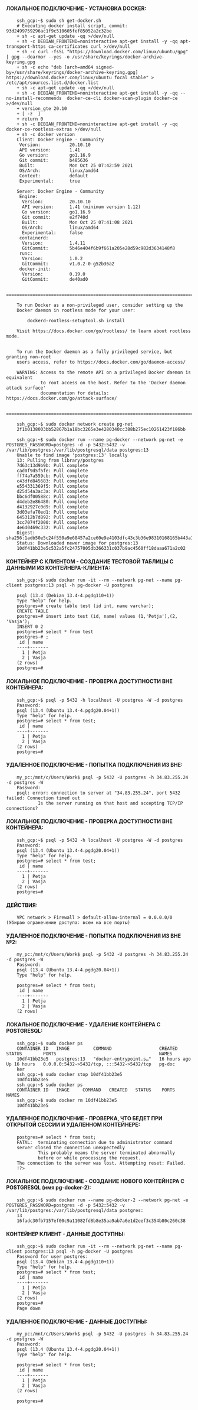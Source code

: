 #### ЛОКАЛЬНОЕ ПОДКЛЮЧЕНИЕ - УСТАНОВКА DOCKER:

        ssh_gcp:~$ sudo sh get-docker.sh
        # Executing docker install script, commit: 93d2499759296ac1f9c510605fef85052a2c32be
        + sh -c apt-get update -qq >/dev/null
        + sh -c DEBIAN_FRONTEND=noninteractive apt-get install -y -qq apt-transport-https ca-certificates curl >/dev/null
        + sh -c curl -fsSL "https://download.docker.com/linux/ubuntu/gpg" | gpg --dearmor --yes -o /usr/share/keyrings/docker-archive-keyring.gpg
        + sh -c echo "deb [arch=amd64 signed-by=/usr/share/keyrings/docker-archive-keyring.gpg] https://download.docker.com/linux/ubuntu focal stable" > /etc/apt/sources.list.d/docker.list
        + sh -c apt-get update -qq >/dev/null
        + sh -c DEBIAN_FRONTEND=noninteractive apt-get install -y -qq --no-install-recommends  docker-ce-cli docker-scan-plugin docker-ce >/dev/null
        + version_gte 20.10
        + [ -z  ]
        + return 0
        + sh -c DEBIAN_FRONTEND=noninteractive apt-get install -y -qq docker-ce-rootless-extras >/dev/null
        + sh -c docker version
        Client: Docker Engine - Community
         Version:           20.10.10
         API version:       1.41
         Go version:        go1.16.9
         Git commit:        b485636
         Built:             Mon Oct 25 07:42:59 2021
         OS/Arch:           linux/amd64
         Context:           default
         Experimental:      true

        Server: Docker Engine - Community
         Engine:
          Version:          20.10.10
          API version:      1.41 (minimum version 1.12)
          Go version:       go1.16.9
          Git commit:       e2f740d
          Built:            Mon Oct 25 07:41:08 2021
          OS/Arch:          linux/amd64
          Experimental:     false
         containerd:
          Version:          1.4.11
          GitCommit:        5b46e404f6b9f661a205e28d59c982d3634148f8
         runc:
          Version:          1.0.2
          GitCommit:        v1.0.2-0-g52b36a2
         docker-init:
          Version:          0.19.0
          GitCommit:        de40ad0

        ================================================================================

        To run Docker as a non-privileged user, consider setting up the
        Docker daemon in rootless mode for your user:

            dockerd-rootless-setuptool.sh install

        Visit https://docs.docker.com/go/rootless/ to learn about rootless mode.


        To run the Docker daemon as a fully privileged service, but granting non-root
        users access, refer to https://docs.docker.com/go/daemon-access/

        WARNING: Access to the remote API on a privileged Docker daemon is equivalent
                 to root access on the host. Refer to the 'Docker daemon attack surface'
                 documentation for details: https://docs.docker.com/go/attack-surface/

        ================================================================================

        ssh_gcp:~$ sudo docker network create pg-net
        2f1b0138003bb52867b1a18bc3265e3e4280340cc388b275ec10261423f186bb

        ssh_gcp:~$ sudo docker run --name pg-docker --network pg-net -e POSTGRES_PASSWORD=postgres -d -p 5432:5432 -v /var/lib/postgres:/var/lib/postgresql/data postgres:13
        Unable to find image 'postgres:13' locally
        13: Pulling from library/postgres
        7d63c13d9b9b: Pull complete 
        cad0f9d5f5fe: Pull complete 
        ff74a7a559cb: Pull complete 
        c43dfd845683: Pull complete 
        e554331369f5: Pull complete 
        d25d54a3ac3a: Pull complete 
        bbc6df00588c: Pull complete 
        d4deb2e86480: Pull complete 
        d4132927c0d9: Pull complete 
        3d03efa70ed1: Pull complete 
        645312b7d892: Pull complete 
        3cc7074f2000: Pull complete 
        4e6d0469c332: Pull complete 
        Digest: sha256:1adb50e5c24f550a9e68457a2ce60e9e4103dfc43c3b36e98310168165b443a1
        Status: Downloaded newer image for postgres:13
        10df41bb23e5c532a5fc24757005db366331c037b9ac4560ff18daaa671a2c02

#### КОНТЕЙНЕР С КЛИЕНТОМ - СОЗДАНИЕ ТЕСТОВОЙ ТАБЛИЦЫ С ДАННЫМИ ИЗ КОНТЕЙНЕРА-КЛИЕНТА:

        ssh_gcp:~$ sudo docker run -it --rm --network pg-net --name pg-client postgres:13 psql -h pg-docker -U postgres

        psql (13.4 (Debian 13.4-4.pgdg110+1))
        Type "help" for help.
        postgres=# create table test (id int, name varchar);
        CREATE TABLE
        postgres=# insert into test (id, name) values (1,'Petja'),(2, 'Vasja');
        INSERT 0 2
        postgres=# select * from test
        postgres-# ;
         id | name  
        ----+-------
          1 | Petja
          2 | Vasja
        (2 rows)
        postgres=# 

#### ЛОКАЛЬНОЕ ПОДКЛЮЧЕНИЕ - ПРОВЕРКА ДОСТУПНОСТИ ВНЕ КОНТЕЙНЕРА:

        ssh_gcp:~$ psql -p 5432 -h localhost -U postgres -W -d postgres
        Password: 
        psql (13.4 (Ubuntu 13.4-4.pgdg20.04+1))
        Type "help" for help.
        postgres=# select * from test;
         id | name  
        ----+-------
          1 | Petja
          2 | Vasja
        (2 rows)
        postgres=# 

#### УДАЛЕННОЕ ПОДКЛЮЧЕНИЕ - ПОПЫТКА ПОДКЛЮЧЕНИЯ ИЗ ВНЕ:

        my_pc:/mnt/c/Users/Work$ psql -p 5432 -U postgres -h 34.83.255.24 -d postgres -W
        Password:
        psql: error: connection to server at "34.83.255.24", port 5432 failed: Connection timed out
                Is the server running on that host and accepting TCP/IP connections?

#### ЛОКАЛЬНОЕ ПОДКЛЮЧЕНИЕ - ПРОВЕРКА ДОСТУПНОСТИ ВНЕ КОНТЕЙНЕРА:

        ssh_gcp:~$ psql -p 5432 -h localhost -U postgres -W -d postgres
        Password: 
        psql (13.4 (Ubuntu 13.4-4.pgdg20.04+1))
        Type "help" for help.
        postgres=# select * from test;
         id | name  
        ----+-------
          1 | Petja
          2 | Vasja
        (2 rows)
        postgres=# 
     
#### ДЕЙСТВИЯ:

        VPC network > Firewall > default-allow-internal = 0.0.0.0/0  (Убираю огранечение доступа: всем на все порты)

#### УДАЛЕННОЕ ПОДКЛЮЧЕНИЕ - ПОПЫТКА ПОДКЛЮЧЕНИЯ ИЗ ВНЕ №2:        
        
        my_pc:/mnt/c/Users/Work$ psql -p 5432 -U postgres -h 34.83.255.24 -d postgres -W
        Password:
        psql (13.4 (Ubuntu 13.4-4.pgdg20.04+1))
        Type "help" for help.

        postgres=# select * from test; 
         id | name
        ----+-------
          1 | Petja
          2 | Vasja
        (2 rows)


#### ЛОКАЛЬНОЕ ПОДКЛЮЧЕНИЕ - УДАЛЕНИЕ КОНТЕЙНЕРА С POSTGRESQL:

        ssh_gcp:~$ sudo docker ps
        CONTAINER ID   IMAGE         COMMAND                  CREATED        STATUS        PORTS                                       NAMES
        10df41bb23e5   postgres:13   "docker-entrypoint.s…"   16 hours ago   Up 16 hours   0.0.0.0:5432->5432/tcp, :::5432->5432/tcp   pg-doc
        ker
        ssh_gcp:~$ sudo docker stop 10df41bb23e5
        10df41bb23e5
        ssh_gcp:~$ sudo docker ps
        CONTAINER ID   IMAGE     COMMAND   CREATED   STATUS    PORTS     NAMES
        ssh_gcp:~$ sudo docker rm 10df41bb23e5
        10df41bb23e5


#### УДАЛЕННОЕ ПОДКЛЮЧЕНИЕ - ПРОВЕРКА, ЧТО БЕДЕТ ПРИ ОТКРЫТОЙ СЕССИИ И УДАЛЕННОМ КОНТЕЙНЕРЕ:

        postgres=# select * from test;
        FATAL:  terminating connection due to administrator command
        server closed the connection unexpectedly
                This probably means the server terminated abnormally
                before or while processing the request.
        The connection to the server was lost. Attempting reset: Failed.
        !?>


#### ЛОКАЛЬНОЕ ПОДКЛЮЧЕНИЕ - СОЗДАНИЕ НОВОГО КОНТЕЙНЕРА С POSTGRESQL (имя pg-docker-2):

        ssh_gcp:~$ sudo docker run --name pg-docker-2 --network pg-net -e POSTGRES_PASSWORD=postgres -d -p 5432:5432 -v /var/lib/postgres:/var/lib/postgresql/data postgres:
        13
        16fadc30fb7157ef00c9a11082fd8b8e35aa9ab7a6e1d2eef3c354b80c260c38
        
#### КОНТЕЙНЕР КЛИЕНТ - ДАННЫЕ ДОСТУПНЫ:

        ssh_gcp:~$ sudo docker run -it --rm --network pg-net --name pg-client postgres:13 psql -h pg-docker -U postgres
        Password for user postgres: 
        psql (13.4 (Debian 13.4-4.pgdg110+1))
        Type "help" for help.
        postgres=# select * from test;
         id | name  
        ----+-------
          1 | Petja
          2 | Vasja
        (2 rows)
        postgres=# 
        Page down

#### УДАЛЕННОЕ ПОДКЛЮЧЕНИЕ - ДАННЫЕ ДОСТУПНЫ:

        my_pc:/mnt/c/Users/Work$ psql -p 5432 -U postgres -h 34.83.255.24 -d postgres -W
        Password:
        psql (13.4 (Ubuntu 13.4-4.pgdg20.04+1))
        Type "help" for help.

        postgres=# select * from test;
         id | name
        ----+-------
          1 | Petja
          2 | Vasja
        (2 rows)

        postgres=#
